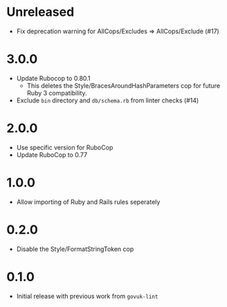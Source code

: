 # Unreleased

* Fix deprecation warning for AllCops/Excludes => AllCops/Exclude (#17)

# 3.0.0

* Update Rubocop to 0.80.1
  * This deletes the Style/BracesAroundHashParameters cop for future
    Ruby 3 compatibility.
* Exclude `bin` directory and `db/schema.rb` from linter checks (#14)

# 2.0.0

* Use specific version for RuboCop
* Update RuboCop to 0.77

# 1.0.0

* Allow importing of Ruby and Rails rules seperately

# 0.2.0

* Disable the Style/FormatStringToken cop

# 0.1.0

* Initial release with previous work from `govuk-lint`
